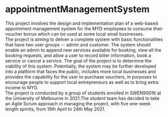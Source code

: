 # appointmentManagementSystem
This project involves the design and implementation plan of a web-based appointment management system for the MYD employees to consume their voucher bonus which can be used at some local small businesses. <br /> 
The project is aiming to deliver a complete system with basic functionalities that have two user groups -- admin and customer. The system should enable an admin to append new services available for booking, view all the booking requests, and allow a user to record biller information, book a service or cancel a service. The goal of the project is to determine the viability of this system. Potentially, the system may be further developed into a platform that faces the public, includes more local businesses and provides the capability for the user to purchase vouchers, in purposes to encourage people to support local entrepreneurs as well as to bring extra income to MYD.<br /> 
The project is conducted by a group of students enrolled in SWEN90016 at the University of Melbourne in 2021.The student team has decided to take an Agile Scrum approach in managing the project, with five one-week length sprints, from 19th April to 24th May 2021.<br /> 
